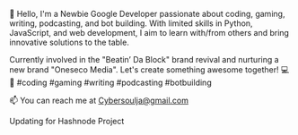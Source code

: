 👋 Hello, I'm a Newbie Google Developer passionate about coding, gaming, writing, podcasting, and bot building. With limited skills in Python, JavaScript, and web development, I aim to learn with/from others and bring innovative solutions to the table. 

Currently involved in the "Beatin’ Da Block" brand revival and nurturing a new brand "Oneseco Media". Let's create something awesome together! 💻🚀 #coding #gaming #writing #podcasting #botbuilding

📫 You can reach me at Cybersoulja@gmail.com

Updating for Hashnode Project








